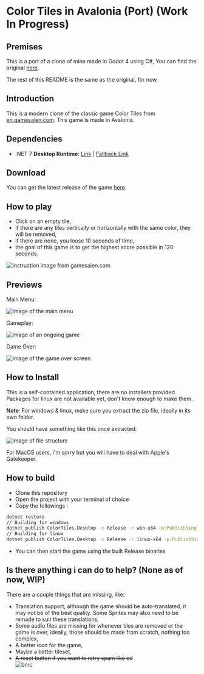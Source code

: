 # Color Tiles in Avalonia (Port) (Work In Progress)

## Premises

This is a port of a clone of mine made in Godot 4 using C#, You can find the original [here](https://github.com/Mrcubix/Color-Tiles).

The rest of this README is the same as the original, for now.

## Introduction

This is a modern clone of the classic game Color Tiles from [en.gamesaien.com](https://en.gamesaien.com/).
This game is made in Avalonia.

## Dependencies

- .NET 7 **Desktop Runtime**: [Link](https://dotnet.microsoft.com/en-us/download/dotnet/7.0#runtime-desktop-7.0.10:~:text=x86-,.NET%20Desktop%20Runtime,-7.0.10) | [Fallback Link](https://dotnet.microsoft.com/en-us/download/dotnet/7.0)

## Download

You can get the latest release of the game [here](https://github.com/Mrcubix/Color-Tiles/releases/latest).

## How to play

- Click on an empty tile,
- if there are any tiles vertically or horizontally with the same color, they will be removed,
- if there are none, you loose 10 seconds of time,
- the goal of this game is to get the highest score possible in 120 seconds.

![Instruction image from gamesaien.com](https://en.gamesaien.com/game/color_tiles/color_tiles_zu01.png)

## Previews

Main Menu:

![Image of the main menu](https://i.imgur.com/nR1o1Gd.png)

Gameplay:

![Image of an ongoing game](https://i.imgur.com/uUooXwI.png)

Game Over:

![Image of the game over screen](https://i.imgur.com/975m1ft.png)

## How to Install

This is a self-contained application, there are no installers provided.
Packages for linux are not available yet, don't know enough to make them.

**Note**: For windows & linux, make sure you extract the zip file, ideally in its own folder.

You should have something like this once extracted:

![Image of file structure](https://i.imgur.com/GjcVF8N.png)

For MacOS users, i'm sorry but you will have to deal with Apple's Gatekeeper.

## How to build

- Clone this repository
- Open the project with your terminal of choice
- Copy the followings :
```bash
dotnet restore
// Building for windows
dotnet publish ColorTiles.Desktop -c Release -r win-x64 -p:PublishSingleFile=true
// Building for linux
dotnet publish ColorTiles.Desktop -c Release -r linux-x64 -p:PublishSingleFile=true
```
- You can then start the game using the built Release binaries

## Is there anything i can do to help? (None as of now, WIP)

There are a couple things that are missing, like:

- Translation support, although the game should be auto-translated, it may not be of the best quality.
Some Sprites may also need to be remade to suit these translations,
- Some audio files are missing for whenever tiles are removed or the game is over, ideally, those should be made from scratch, nothing too complex,
- A better icon for the game,
- Maybe a better tileset,
- ~~A reset button if you want to retry spam like ed~~   
![bmc](https://cdn.7tv.app/emote/643ce6a2ce9e08be709d62c1/4x.webp)